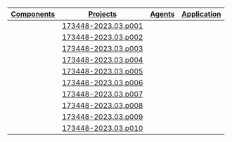 # 
| [Components]() | [Projects]() | [Agents]() | [Application]() |  
| -------------- | ------------ | ---------- | --------------- |
|                | [173448-2023.03.p001]()    |                   |                      |  
|                | [173448-2023.03.p002]()    |                   |                      |  
|                | [173448-2023.03.p003]()    |                   |                      |  
|                | [173448-2023.03.p004]()    |                   |                      |  
|                | [173448-2023.03.p005]()    |                   |                      |  
|                | [173448-2023.03.p006]()    |                   |                      |  
|                | [173448-2023.03.p007]()    |                   |                      |  
|                | [173448-2023.03.p008]()    |                   |                      |  
|                | [173448-2023.03.p009]()    |                   |                      |  
|                | [173448-2023.03.p010]()    |                   |                      |  


